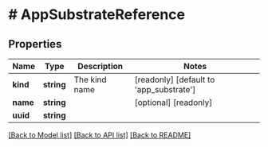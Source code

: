 # # AppSubstrateReference

## Properties

Name | Type | Description | Notes
------------ | ------------- | ------------- | -------------
**kind** | **string** | The kind name | [readonly] [default to 'app_substrate']
**name** | **string** |  | [optional] [readonly]
**uuid** | **string** |  |

[[Back to Model list]](../../README.md#models) [[Back to API list]](../../README.md#endpoints) [[Back to README]](../../README.md)
